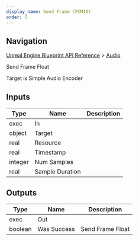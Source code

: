 ```yaml
---
display_name: Send Frame (PCM16)
order: 5
---
```

## Navigation

[Unreal Engine Blueprint API Reference](https://dev.epicgames.com/documentation/en-us/unreal-engine/BlueprintAPI) > [Audio](https://dev.epicgames.com/documentation/en-us/unreal-engine/BlueprintAPI/Audio)

Send Frame Float

Target is Simple Audio Encoder

## Inputs

| Type | Name | Description |
| --- | --- | --- |
| exec | In |  |
| object | Target |  |
| real | Resource |  |
| real | Timestamp |  |
| integer | Num Samples |  |
| real | Sample Duration |  |

## Outputs

| Type | Name | Description |
| --- | --- | --- |
| exec | Out |  |
| boolean | Was Success | Send Frame Float |

